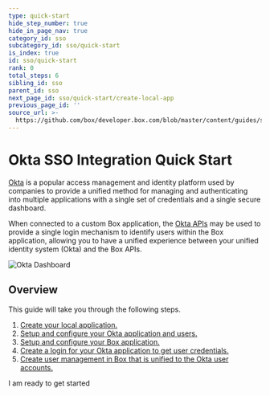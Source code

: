 ```yaml
---
type: quick-start
hide_step_number: true
hide_in_page_nav: true
category_id: sso
subcategory_id: sso/quick-start
is_index: true
id: sso/quick-start
rank: 0
total_steps: 6
sibling_id: sso
parent_id: sso
next_page_id: sso/quick-start/create-local-app
previous_page_id: ''
source_url: >-
  https://github.com/box/developer.box.com/blob/master/content/guides/sso/quick-start/0-index.md
---
```


# Okta SSO Integration Quick Start

[Okta][okta] is a popular access management and identity platform used by
companies to provide a unified method for managing and authenticating into
multiple applications with a single set of credentials and a single secure
dashboard.

When connected to a custom Box application, the [Okta APIs][okta-dev] may be
used to provide a single login mechanism to identify users within the Box
application, allowing you to have a unified experience between your unified
identity system (Okta) and the Box APIs.

<ImageFrame noborder center shadow>

![Okta Dashboard](./okta-dashboard.png)

</ImageFrame>

## Overview

This guide will take you through the following steps.

1. [Create your local application.](g://sso/quick-start/create-local-app/)
1. [Setup and configure your Okta application and users.](g://sso/quick-start/setup-okta/)
1. [Setup and configure your Box application.](g://sso/quick-start/setup-box/)
1. [Create a login for your Okta application to get user credentials.](g://sso/quick-start/okta-login/)
1. [Create user management in Box that is unified to the Okta user accounts.](g://sso/quick-start/box-users/)

<Next>

I am ready to get started

</Next>

[okta]: https://www.okta.com/
[okta-dev]: https://developer.okta.com/
